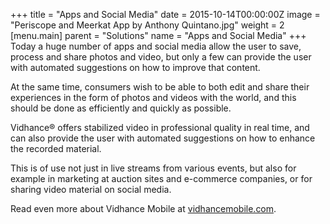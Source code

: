 +++
title = "Apps and Social Media"
date = 2015-10-14T00:00:00Z
image = "Periscope and Meerkat App by Anthony Quintano.jpg"
weight = 2
[menu.main]
parent = "Solutions"
name = "Apps and Social Media"
+++
Today a huge number of apps and social media allow the user to save, process and share photos and video, but only a few can provide the user with automated suggestions on how to improve that content.

At the same time, consumers wish to be able to both edit and share their experiences in the form of photos and videos with the world, and this should be done as efficiently and quickly as possible.
<!--more-->
Vidhance® offers stabilized video in professional quality in real time, and can also provide the user with automated suggestions on how to enhance the recorded material.

This is of use not just in live streams from various events, but also for example in marketing at auction sites and e-commerce companies, or for sharing video material on social media.

Read even more about Vidhance Mobile at [vidhancemobile.com](http://vidhancemobile.com).
